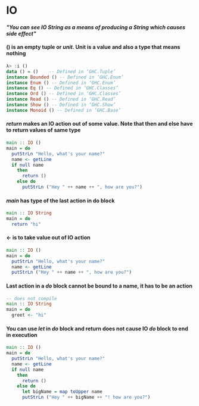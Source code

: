 # IO

#### *"You can see IO String as a means of producing a String which causes side effect"*

#### () is an empty tuple or *unit*. Unit is a value and also a type that means nothing
```haskell
λ> :i ()
data () = ()    -- Defined in ‘GHC.Tuple’
instance Bounded () -- Defined in ‘GHC.Enum’
instance Enum () -- Defined in ‘GHC.Enum’
instance Eq () -- Defined in ‘GHC.Classes’
instance Ord () -- Defined in ‘GHC.Classes’
instance Read () -- Defined in ‘GHC.Read’
instance Show () -- Defined in ‘GHC.Show’
instance Monoid () -- Defined in ‘GHC.Base’
```

#### *return* makes an IO action out of some value. Note that then and else have to return values of same type
```haskell
main :: IO ()
main = do
  putStrLn "Hello, what's your name?"
  name <- getLine
  if null name
    then
      return ()
    else do
      putStrLn ("Hey " ++ name ++ ", how are you?")
```

#### *main* has type of the last action in do block
```haskell
main :: IO String
main = do
  return "hi"
```

#### <- is to take value out of IO action
```haskell
main :: IO ()
main = do
  putStrLn "Hello, what's your name?"
  name <- getLine
  putStrLn ("Hey " ++ name ++ ", how are you?")
```

#### Last action in a *do* block cannot be bound to a name, it has to be an action
```haskell
-- does not compile
main :: IO String
main = do
  greet <- "hi"
```

#### You can use *let* in *do* block and return **does not** cause IO *do* block to end in execution
```haskell
main :: IO ()
main = do
  putStrLn "Hello, what's your name?"
  name <- getLine
  if null name
    then
      return ()
    else do
      let bigName = map toUpper name
      putStrLn ("Hey " ++ bigName ++ "! how are you?")
```
